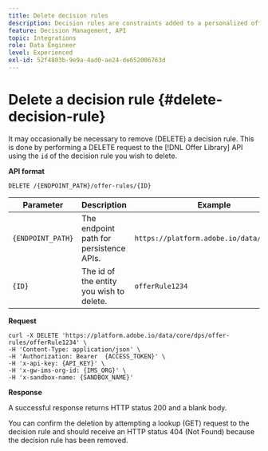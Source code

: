 ```yaml
---
title: Delete decision rules
description: Decision rules are constraints added to a personalized offer and applied to a profile to determine eligibility.
feature: Decision Management, API
topic: Integrations
role: Data Engineer
level: Experienced
exl-id: 52f4803b-9e9a-4ad0-ae24-de652006763d
---
```

# Delete a decision rule {#delete-decision-rule}

It may occasionally be necessary to remove (DELETE) a decision rule. This is done by performing a DELETE request to the [!DNL Offer Library] API using the `id` of the decision rule you wish to delete.

**API format**

```http
DELETE /{ENDPOINT_PATH}/offer-rules/{ID}
```

| Parameter | Description | Example |
| --------- | ----------- | ------- |
| `{ENDPOINT_PATH}` | The endpoint path for persistence APIs. | `https://platform.adobe.io/data/core/dps` |
| `{ID}` | The id of the entity you wish to delete. | `offerRule1234` |

**Request**

```shell
curl -X DELETE 'https://platform.adobe.io/data/core/dps/offer-rules/offerRule1234' \
-H 'Content-Type: application/json' \
-H 'Authorization: Bearer  {ACCESS_TOKEN}' \
-H 'x-api-key: {API_KEY}' \
-H 'x-gw-ims-org-id: {IMS_ORG}' \
-H 'x-sandbox-name: {SANDBOX_NAME}'
```

**Response**

A successful response returns HTTP status 200 and a blank body.

You can confirm the deletion by attempting a lookup (GET) request to the decision rule and should receive an HTTP status 404 (Not Found) because the decision rule has been removed.
